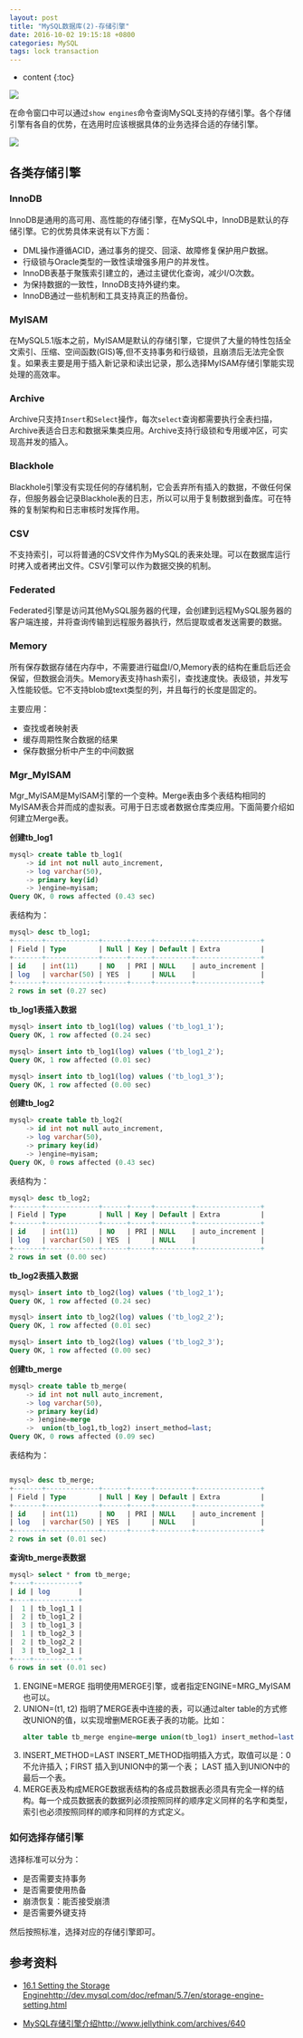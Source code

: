 ```yaml
---
layout: post
title: "MySQL数据库(2)-存储引擎"
date: 2016-10-02 19:15:18 +0800
categories: MySQL
tags: lock transaction
---
```

* content
{:toc}

![](http://i.imgur.com/TxPjy6g.jpg)




















在命令窗口中可以通过`show engines`命令查询MySQL支持的存储引擎。各个存储引擎有各自的优势，在选用时应该根据具体的业务选择合适的存储引擎。

![](http://i.imgur.com/DYWs0wP.png)
 

## 各类存储引擎 ##

### InnoDB ###

InnoDB是通用的高可用、高性能的存储引擎，在MySQL中，InnoDB是默认的存储引擎。它的优势具体来说有以下方面：

- DML操作遵循ACID，通过事务的提交、回滚、故障修复保护用户数据。
- 行级锁与Oracle类型的一致性读增强多用户的并发性。
- InnoDB表基于聚簇索引建立的，通过主键优化查询，减少I/O次数。
- 为保持数据的一致性，InnoDB支持外键约束。
- InnoDB通过一些机制和工具支持真正的热备份。


### MyISAM ###

在MySQL5.1版本之前，MyISAM是默认的存储引擎，它提供了大量的特性包括全文索引、压缩、空间函数(GIS)等,但不支持事务和行级锁，且崩溃后无法完全恢复。如果表主要是用于插入新记录和读出记录，那么选择MyISAM存储引擎能实现处理的高效率。


### Archive ###

Archive只支持`Insert`和`Select`操作，每次`select`查询都需要执行全表扫描，Archive表适合日志和数据采集类应用。Archive支持行级锁和专用缓冲区，可实现高并发的插入。

### Blackhole ###

Blackhole引擎没有实现任何的存储机制，它会丢弃所有插入的数据，不做任何保存，但服务器会记录Blackhole表的日志，所以可以用于复制数据到备库。可在特殊的复制架构和日志审核时发挥作用。


### CSV ###

不支持索引，可以将普通的CSV文件作为MySQL的表来处理。可以在数据库运行时拷入或者拷出文件。CSV引擎可以作为数据交换的机制。

### Federated ###

Federated引擎是访问其他MySQL服务器的代理，会创建到远程MySQL服务器的客户端连接，并将查询传输到远程服务器执行，然后提取或者发送需要的数据。

### Memory ###

所有保存数据存储在内存中，不需要进行磁盘I/O,Memory表的结构在重启后还会保留，但数据会消失。Memory表支持hash索引，查找速度快。表级锁，并发写入性能较低。它不支持blob或text类型的列，并且每行的长度是固定的。

主要应用：

- 查找或者映射表
- 缓存周期性聚合数据的结果
- 保存数据分析中产生的中间数据


### Mgr_MyISAM ###

Mgr_MyISAM是MyISAM引擎的一个变种。Merge表由多个表结构相同的MyISAM表合并而成的虚拟表。可用于日志或者数据仓库类应用。下面简要介绍如何建立Merge表。

**创建tb_log1**

```sql
mysql> create table tb_log1(
    -> id int not null auto_increment,
    -> log varchar(50),
    -> primary key(id)
    -> )engine=myisam;
Query OK, 0 rows affected (0.43 sec)
```

表结构为：

```sql
mysql> desc tb_log1;
+-------+-------------+------+-----+---------+----------------+
| Field | Type        | Null | Key | Default | Extra          |
+-------+-------------+------+-----+---------+----------------+
| id    | int(11)     | NO   | PRI | NULL    | auto_increment |
| log   | varchar(50) | YES  |     | NULL    |                |
+-------+-------------+------+-----+---------+----------------+
2 rows in set (0.27 sec)
```


**tb_log1表插入数据**

```sql
mysql> insert into tb_log1(log) values ('tb_log1_1');
Query OK, 1 row affected (0.24 sec)

mysql> insert into tb_log1(log) values ('tb_log1_2');
Query OK, 1 row affected (0.01 sec)

mysql> insert into tb_log1(log) values ('tb_log1_3');
Query OK, 1 row affected (0.00 sec)
```


**创建tb_log2**

```sql
mysql> create table tb_log2(
    -> id int not null auto_increment,
    -> log varchar(50),
    -> primary key(id)
    -> )engine=myisam;
Query OK, 0 rows affected (0.43 sec)
```
表结构为：

```sql
mysql> desc tb_log2;
+-------+-------------+------+-----+---------+----------------+
| Field | Type        | Null | Key | Default | Extra          |
+-------+-------------+------+-----+---------+----------------+
| id    | int(11)     | NO   | PRI | NULL    | auto_increment |
| log   | varchar(50) | YES  |     | NULL    |                |
+-------+-------------+------+-----+---------+----------------+
2 rows in set (0.00 sec)
```

**tb_log2表插入数据**

```sql
mysql> insert into tb_log2(log) values ('tb_log2_1');
Query OK, 1 row affected (0.24 sec)

mysql> insert into tb_log2(log) values ('tb_log2_2');
Query OK, 1 row affected (0.01 sec)

mysql> insert into tb_log2(log) values ('tb_log2_3');
Query OK, 1 row affected (0.00 sec)
```


**创建tb_merge**

```sql
mysql> create table tb_merge(
    -> id int not null auto_increment,
    -> log varchar(50),
    -> primary key(id)
    -> )engine=merge
    ->  union(tb_log1,tb_log2) insert_method=last;
Query OK, 0 rows affected (0.09 sec)
```

表结构为：

```sql

mysql> desc tb_merge;
+-------+-------------+------+-----+---------+----------------+
| Field | Type        | Null | Key | Default | Extra          |
+-------+-------------+------+-----+---------+----------------+
| id    | int(11)     | NO   | PRI | NULL    | auto_increment |
| log   | varchar(50) | YES  |     | NULL    |                |
+-------+-------------+------+-----+---------+----------------+
2 rows in set (0.01 sec)
```

**查询tb_merge表数据**

```sql
mysql> select * from tb_merge;
+----+-----------+
| id | log       |
+----+-----------+
|  1 | tb_log1_1 |
|  2 | tb_log1_2 |
|  3 | tb_log1_3 |
|  1 | tb_log2_3 |
|  2 | tb_log2_2 |
|  3 | tb_log2_1 |
+----+-----------+
6 rows in set (0.01 sec)
```

1. ENGINE=MERGE
	指明使用MERGE引擎，或者指定ENGINE=MRG_MyISAM也可以。
2. UNION=(t1, t2)
	指明了MERGE表中连接的表，可以通过alter table的方式修改UNION的值，以实现增删MERGE表子表的功能。比如：
 	```sql
	alter table tb_merge engine=merge union(tb_log1) insert_method=last;
	```
3. INSERT_METHOD=LAST
	INSERT_METHOD指明插入方式，取值可以是：0 不允许插入；FIRST 插入到UNION中的第一个表； LAST 插入到UNION中的最后一个表。
4. MERGE表及构成MERGE数据表结构的各成员数据表必须具有完全一样的结构。每一个成员数据表的数据列必须按照同样的顺序定义同样的名字和类型，索引也必须按照同样的顺序和同样的方式定义。

### 如何选择存储引擎 ###

选择标准可以分为：

- 是否需要支持事务
- 是否需要使用热备
- 崩溃恢复：能否接受崩溃
- 是否需要外键支持


然后按照标准，选择对应的存储引擎即可。

## 参考资料 ##

- [16.1 Setting the Storage Engine](http://dev.mysql.com/doc/refman/5.7/en/storage-engine-setting.html)http://dev.mysql.com/doc/refman/5.7/en/storage-engine-setting.html

- [MySQL存储引擎介绍](http://www.jellythink.com/archives/640)http://www.jellythink.com/archives/640